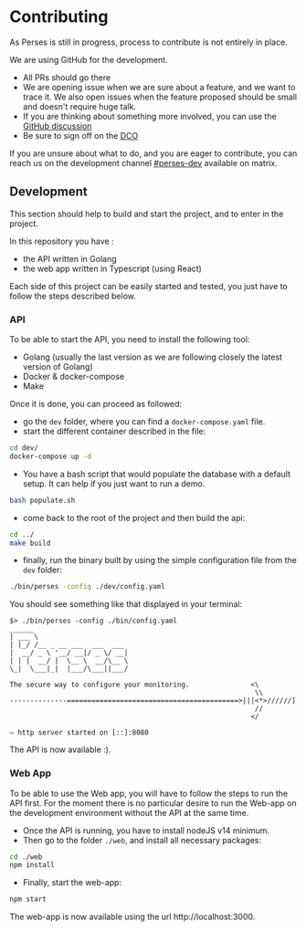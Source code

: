 Contributing
============

As Perses is still in progress, process to contribute is not entirely in place.

We are using GitHub for the development.

* All PRs should go there
* We are opening issue when we are sure about a feature, and we want to trace it. We also open issues when the feature proposed should be small and doesn't require huge talk.
* If you are thinking about something more involved, you can use the [GitHub discussion](https://github.com/perses/perses/discussions)
* Be sure to sign off on the [DCO](https://github.com/probot/dco#how-it-works)

If you are unsure about what to do, and you are eager to contribute, you can reach us on the development channel [#perses-dev](https://matrix.to/#/#perses-dev:matrix.org) available on matrix.

## Development

This section should help to build and start the project, and to enter in the project.

In this repository you have :

* the API written in Golang
* the web app written in Typescript (using React)

Each side of this project can be easily started and tested, you just have to follow the steps described below.

### API

To be able to start the API, you need to install the following tool:

* Golang (usually the last version as we are following closely the latest version of Golang)
* Docker & docker-compose
* Make

Once it is done, you can proceed as followed:

* go the `dev` folder, where you can find a `docker-compose.yaml` file.
* start the different container described in the file:

```bash
cd dev/
docker-compose up -d
```  

* You have a bash script that would populate the database with a default setup. It can help if you just want to run a
  demo.

```bash
bash populate.sh
```

* come back to the root of the project and then build the api:

```bash
cd ../
make build
```

* finally, run the binary built by using the simple configuration file from the `dev` folder:

```bash
./bin/perses -config ./dev/config.yaml
```

You should see something like that displayed in your terminal:

```log
$> ./bin/perses -config ./bin/config.yaml
______                       
| ___ \                      
| |_/ /__ _ __ ___  ___  ___ 
|  __/ _ \ '__/ __|/ _ \/ __|
| | |  __/ |  \__ \  __/\__ \
\_|  \___|_|  |___/\___||___/ 

The secure way to configure your monitoring.               <\
                                                            \\
--------------==========================================>|||<*>//////]
                                                            //
                                                           </

⇨ http server started on [::]:8080

```

The API is now available :).

### Web App

To be able to use the Web app, you will have to follow the steps to run the API first. For the moment there is no
particular desire to run the Web-app on the development environment without the API at the same time.

* Once the API is running, you have to install nodeJS v14 minimum.
* Then go to the folder `./web`, and install all necessary packages:

```bash
cd ./web
npm install
```

* Finally, start the web-app:

```bash
npm start
```

The web-app is now available using the url http://localhost:3000.
